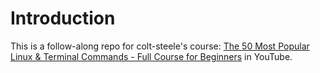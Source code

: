 # Introduction

This is a follow-along repo for colt-steele's course: [The 50 Most Popular Linux & Terminal Commands - Full Course for Beginners](https://www.youtube.com/watch?v=ZtqBQ68cfJc) in YouTube.